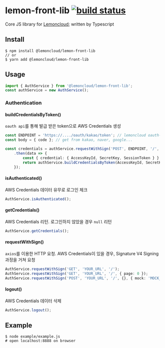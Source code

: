 # lemon-front-lib [![build status](https://github.com/lemoncloud-io/lemon-front-lib/workflows/build/badge.svg)](https://github.com/lemoncloud-io/lemon-front-lib/actions)

Core JS library for [Lemoncloud](https://lemoncloud.io); written by Typescript

## Install

```
$ npm install @lemoncloud/lemon-front-lib
// or
$ yarn add @lemoncloud/lemon-front-lib
```

## Usage

```typescript
import { AuthService } from '@lemoncloud/lemon-front-lib';
const authService = new AuthService();
````

### Authentication

#### buildCredentialsByToken()
`oauth api`를 통해 발급 받은 token으로 AWS Credentials 생성

```typescript
const ENDPOINT = 'https://..../oauth/kakao/token'; // lemoncloud oauth-api
const body = { code }; // get from kakao, naver, google...

const credentials = authService.requestWithSign('POST', ENDPOINT, '/', {}, body)
    .then(data => {
        const { credential: { AccessKeyId, SecretKey, SessionToken } } = data;
        return authService.buildCredentialsByToken(AccessKeyId, SecretKey, SessionToken);
    });
```

#### isAuthenticated()
AWS Credentials 데이터 유무로 로그인 체크

```typescript
AuthService.isAuthenticated();
```

#### getCredentials()
AWS Credentials 리턴. 로그인하지 않았을 경우 `null` 리턴

```typescript
AuthService.getCredentials();
```

#### requestWithSign()
`axios`를 이용한 HTTP 요청. AWS Credentials이 있을 경우, Signature V4 Signing 과정을 거쳐 요청

```typescript
AuthService.requestWithSign('GET', 'YOUR_URL', '/');
AuthService.requestWithSign('GET', 'YOUR_URL', '/', { page: 0 });
AuthService.requestWithSign('POST', 'YOUR_URL', '/', {}, { mock: 'MOCK_VALUE' });
```

#### logout()
AWS Credentials 데이터 삭제

```typescript
AuthService.logout();
```

## Example

```
$ node example/example.js
# open localhost:8888 on browser
```
